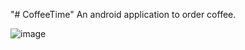 "# CoffeeTime" 
An android application to order coffee.<br>

![image](https://user-images.githubusercontent.com/26721853/31315556-90fa08c6-ac38-11e7-96a0-b38e0bfbfbf4.png)
